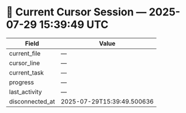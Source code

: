 # 📝 Current Cursor Session — 2025-07-29 15:39:49 UTC

| Field | Value |
|-------|-------|
| current_file | — |
| cursor_line | — |
| current_task | — |
| progress | — |
| last_activity | — |
| disconnected_at | 2025-07-29T15:39:49.500636 |
